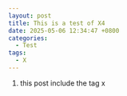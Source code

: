 ```yaml
---
layout: post
title: This is a test of X4
date: 2025-05-06 12:34:47 +0800
categories:
  - Test
tags:
  - X
---
```

1. this post include the tag x